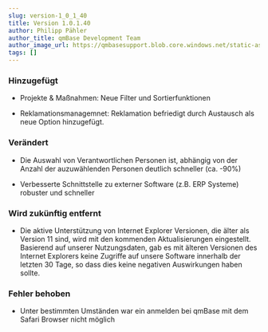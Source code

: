 ```yaml
---
slug: version-1_0_1_40
title: Version 1.0.1.40
author: Philipp Pähler
author_title: qmBase Development Team
author_image_url: https://qmbasesupport.blob.core.windows.net/static-assets/img/persons/paehler_round.png
tags: []
---
```

### Hinzugefügt

*   Projekte & Maßnahmen: Neue Filter und Sortierfunktionen

*   Reklamationsmanagemnet: Reklamation befriedigt durch Austausch als neue Option hinzugefügt.

### Verändert

*   Die Auswahl von Verantwortlichen Personen ist, abhängig von der Anzahl der auzuwählenden Personen deutlich schneller (ca. -90%)

*   Verbesserte Schnittstelle zu externer Software (z.B. ERP Systeme) robuster und schneller

### Wird zukünftig entfernt

*   Die aktive Unterstützung von Internet Explorer Versionen, die älter als Version 11 sind, wird mit den kommenden Aktualisierungen eingestellt. Basierend auf unserer Nutzungsdaten, gab es mit älteren Versionen des Internet Explorers keine Zugriffe auf unsere Software innerhalb der letzten 30 Tage, so dass dies keine negativen Auswirkungen haben sollte.

### Fehler behoben

*   Unter bestimmten Umständen war ein anmelden bei qmBase mit dem Safari Browser nicht möglich
